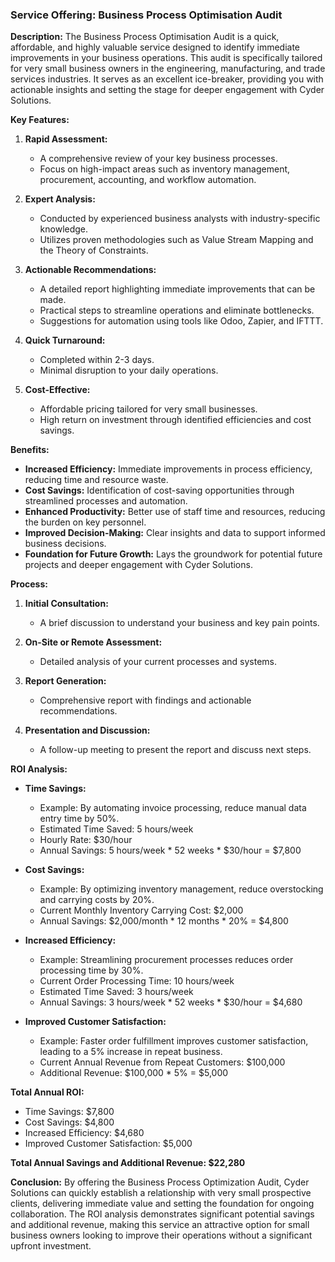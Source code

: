 ### Service Offering: Business Process Optimisation Audit

**Description:**
The Business Process Optimisation Audit is a quick, affordable, and highly valuable service designed to identify immediate improvements in your business operations. This audit is specifically tailored for very small business owners in the engineering, manufacturing, and trade services industries. It serves as an excellent ice-breaker, providing you with actionable insights and setting the stage for deeper engagement with Cyder Solutions.

**Key Features:**

1. **Rapid Assessment:**
   - A comprehensive review of your key business processes.
   - Focus on high-impact areas such as inventory management, procurement, accounting, and workflow automation.

2. **Expert Analysis:**
   - Conducted by experienced business analysts with industry-specific knowledge.
   - Utilizes proven methodologies such as Value Stream Mapping and the Theory of Constraints.

3. **Actionable Recommendations:**
   - A detailed report highlighting immediate improvements that can be made.
   - Practical steps to streamline operations and eliminate bottlenecks.
   - Suggestions for automation using tools like Odoo, Zapier, and IFTTT.

4. **Quick Turnaround:**
   - Completed within 2-3 days.
   - Minimal disruption to your daily operations.

5. **Cost-Effective:**
   - Affordable pricing tailored for very small businesses.
   - High return on investment through identified efficiencies and cost savings.

**Benefits:**

- **Increased Efficiency:** Immediate improvements in process efficiency, reducing time and resource waste.
- **Cost Savings:** Identification of cost-saving opportunities through streamlined processes and automation.
- **Enhanced Productivity:** Better use of staff time and resources, reducing the burden on key personnel.
- **Improved Decision-Making:** Clear insights and data to support informed business decisions.
- **Foundation for Future Growth:** Lays the groundwork for potential future projects and deeper engagement with Cyder Solutions.

**Process:**

1. **Initial Consultation:**
   - A brief discussion to understand your business and key pain points.

2. **On-Site or Remote Assessment:**
   - Detailed analysis of your current processes and systems.

3. **Report Generation:**
   - Comprehensive report with findings and actionable recommendations.

4. **Presentation and Discussion:**
   - A follow-up meeting to present the report and discuss next steps.

**ROI Analysis:**

- **Time Savings:**
  - Example: By automating invoice processing, reduce manual data entry time by 50%.
  - Estimated Time Saved: 5 hours/week
  - Hourly Rate: $30/hour
  - Annual Savings: 5 hours/week * 52 weeks * $30/hour = $7,800

- **Cost Savings:**
  - Example: By optimizing inventory management, reduce overstocking and carrying costs by 20%.
  - Current Monthly Inventory Carrying Cost: $2,000
  - Annual Savings: $2,000/month * 12 months * 20% = $4,800

- **Increased Efficiency:**
  - Example: Streamlining procurement processes reduces order processing time by 30%.
  - Current Order Processing Time: 10 hours/week
  - Estimated Time Saved: 3 hours/week
  - Annual Savings: 3 hours/week * 52 weeks * $30/hour = $4,680

- **Improved Customer Satisfaction:**
  - Example: Faster order fulfillment improves customer satisfaction, leading to a 5% increase in repeat business.
  - Current Annual Revenue from Repeat Customers: $100,000
  - Additional Revenue: $100,000 * 5% = $5,000

**Total Annual ROI:**
- Time Savings: $7,800
- Cost Savings: $4,800
- Increased Efficiency: $4,680
- Improved Customer Satisfaction: $5,000

**Total Annual Savings and Additional Revenue: $22,280**

**Conclusion:**
By offering the Business Process Optimization Audit, Cyder Solutions can quickly establish a relationship with very small prospective clients, delivering immediate value and setting the foundation for ongoing collaboration. The ROI analysis demonstrates significant potential savings and additional revenue, making this service an attractive option for small business owners looking to improve their operations without a significant upfront investment.